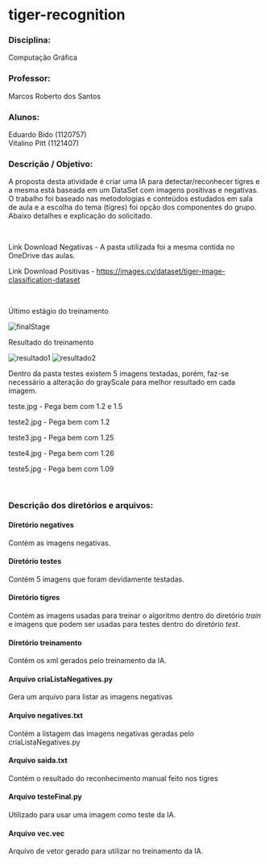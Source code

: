 # tiger-recognition

### Disciplina:  
Computação Gráfica  

### Professor:  
Marcos Roberto dos Santos  

### Alunos:  
Eduardo Bido (1120757)  
Vitalino Pitt (1121407)


### Descrição / Objetivo:
A proposta desta atividade é criar uma IA para detectar/reconhecer tigres e a mesma está baseada em um DataSet com imagens positivas e negativas.  O trabalho foi baseado nas metodologias e conteúdos estudados em sala de aula e a escolha do tema (tigres) foi opção dos componentes do grupo.  
Abaixo detalhes e explicação do solicitado.

<br/>

Link Download Negativas - A pasta utilizada foi a mesma contida no OneDrive das aulas.

Link Download Positivas - https://images.cv/dataset/tiger-image-classification-dataset

<br/>

Último estágio do treinamento

![finalStage](https://user-images.githubusercontent.com/58514930/197423619-c510c602-8459-4d9b-a13c-0426f940913b.png)

Resultado do treinamento

![resultado1](https://user-images.githubusercontent.com/58514930/197424056-d0d3f971-6d35-47e9-8cef-6d3cb05d35d3.png)
![resultado2](https://user-images.githubusercontent.com/58514930/197424059-d0a5021d-f7b7-4d9e-ae0c-f4c7c26ca594.png)

Dentro da pasta testes existem 5 imagens testadas, porém, faz-se necessário a alteração do grayScale para melhor resultado em cada imagem.

teste.jpg - Pega bem com 1.2 e 1.5

teste2.jpg - Pega bem com 1.2

teste3.jpg - Pega bem com 1.25

teste4.jpg - Pega bem com 1.26

teste5.jpg - Pega bem com 1.09

<br/>

### Descrição dos diretórios e arquivos:

#### Diretório negatives
Contém as imagens negativas.

#### Diretório testes
Contém 5 imagens que foram devidamente testadas.

#### Diretório tigres
Contém as imagens usadas para treinar o algoritmo dentro do diretório *train* e imagens que podem ser usadas para testes dentro do diretório *test*.

#### Diretório treinamento
Contém os xml gerados pelo treinamento da IA.

#### Arquivo criaListaNegatives.py
Gera um arquivo para listar as imagens negativas

#### Arquivo negatives.txt
Contém a listagem das imagens negativas geradas pelo criaListaNegatives.py

#### Arquivo saida.txt
Contém o resultado do reconhecimento manual feito nos tigres

#### Arquivo testeFinal.py
Utilizado para usar uma imagem como teste da IA.

#### Arquivo vec.vec
Arquivo de vetor gerado para utilizar no treinamento da IA.
